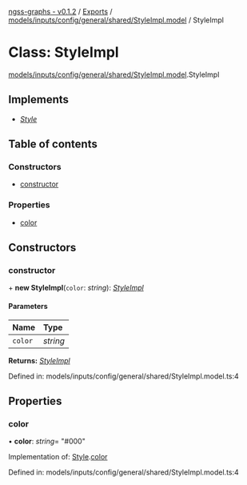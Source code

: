 [ngss-graphs - v0.1.2](../README.md) / [Exports](../modules.md) / [models/inputs/config/general/shared/StyleImpl.model](../modules/models_inputs_config_general_shared_styleimpl_model.md) / StyleImpl

# Class: StyleImpl

[models/inputs/config/general/shared/StyleImpl.model](../modules/models_inputs_config_general_shared_styleimpl_model.md).StyleImpl

## Implements

- [*Style*](../interfaces/interfaces_config_general_shared_style_interface.style.md)

## Table of contents

### Constructors

- [constructor](models_inputs_config_general_shared_styleimpl_model.styleimpl.md#constructor)

### Properties

- [color](models_inputs_config_general_shared_styleimpl_model.styleimpl.md#color)

## Constructors

### constructor

\+ **new StyleImpl**(`color`: *string*): [*StyleImpl*](models_inputs_config_general_shared_styleimpl_model.styleimpl.md)

#### Parameters

| Name | Type |
| :------ | :------ |
| `color` | *string* |

**Returns:** [*StyleImpl*](models_inputs_config_general_shared_styleimpl_model.styleimpl.md)

Defined in: models/inputs/config/general/shared/StyleImpl.model.ts:4

## Properties

### color

• **color**: *string*= "#000"

Implementation of: [Style](../interfaces/interfaces_config_general_shared_style_interface.style.md).[color](../interfaces/interfaces_config_general_shared_style_interface.style.md#color)

Defined in: models/inputs/config/general/shared/StyleImpl.model.ts:4
